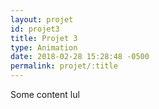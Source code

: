 ```yaml
---
layout: projet
id: projet3
title: Projet 3
type: Animation
date: 2018-02-28 15:28:48 -0500
permalink: projet/:title
---
```


Some content lul